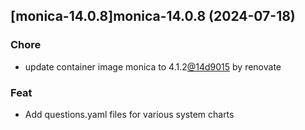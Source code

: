 

## [monica-14.0.8]monica-14.0.8 (2024-07-18)

### Chore



- update container image monica to 4.1.2[@14d9015](https://github.com/14d9015) by renovate

### Feat



- Add questions.yaml files for various system charts